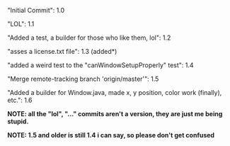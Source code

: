 "Initial Commit": 1.0

"LOL": 1.1

"Added a test, a builder for those who like them, lol": 1.2

"asses a license.txt file": 1.3 (added*)

"added a weird test to the "canWindowSetupProperly" test": 1.4

"Merge remote-tracking branch 'origin/master'": 1.5

"Added a builder for Window.java, made x, y position, color work (finally), etc.": 1.6

__NOTE: all the "lol", "..." commits aren't a version, they are just me being stupid.__

__NOTE: 1.5 and older is still 1.4 i can say, so please don't get confused__
